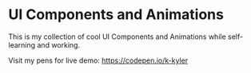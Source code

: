 # UI Components and Animations

This is my collection of cool UI Components and Animations while self-learning and working.



Visit my pens for live demo: https://codepen.io/k-kyler
